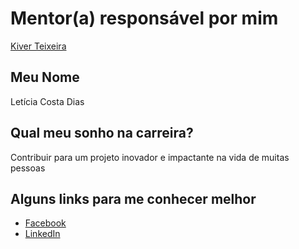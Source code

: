 # Mentor(a) responsável por mim

[Kiver Teixeira](/profiles/mentors/profiles/kiver.md)

## Meu Nome

Letícia Costa Dias

## Qual meu sonho na carreira?

Contribuir para um projeto inovador e impactante na vida de muitas pessoas

## Alguns links para me conhecer melhor

- [Facebook](https://www.facebook.com/lecostadias)
- [LinkedIn](https://www.linkedin.com/in/let%C3%ADcia-costa-94555052/)

